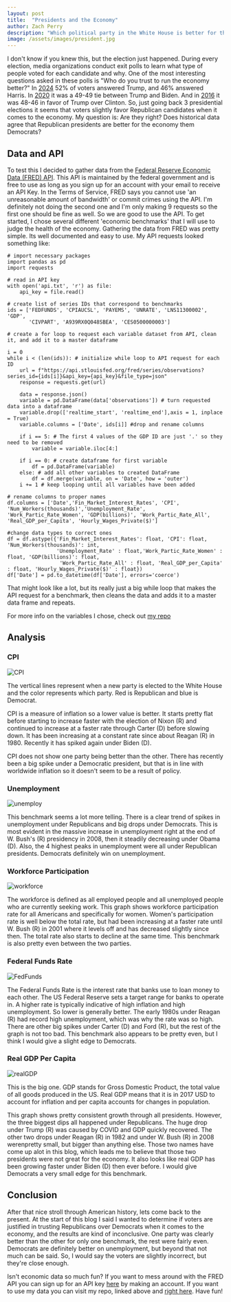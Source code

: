 ```yaml
---
layout: post
title:  "Presidents and the Economy"
author: Zach Perry
description: "Which political party in the White House is better for the economy?" 
image: /assets/images/president.jpg
---
```


I don't know if you knew this, but the election just happened. During every election, media organizations conduct exit polls to learn what type of people voted for each candidate and why. One of the most interesting questions asked in these polls is "Who do you trust to run the economy better?" In [2024](https://www.nbcnews.com/politics/2024-elections/exit-polls) 52% of voters answered Trump, and 46% answered Harris. In [2020](https://www.cnn.com/election/2020/exit-polls/president/national-results) it was a 49-49 tie between Trump and Biden. And in [2016](https://www.cnn.com/election/2016/results/exit-polls) it was 48-46 in favor of Trump over Clinton. So, just going back 3 presidential elections it seems that voters slightly favor Republican candidates when it comes to the economy. My question is: Are they right? Does historical data agree that Republican presidents are better for the economy them Democrats?

## Data and API
To test this I decided to gather data from the [Federal Reserve Economic Data (FRED) API](https://fred.stlouisfed.org/docs/api/fred/). This API is maintained by the federal government and is free to use as long as you sign up for an account with your email to receive an API Key. In the Terms of Service, FRED says you cannot use 'an unreasonable amount of bandwidth' or commit crimes using the API. I'm definitely not doing the second one and I'm only making 9 requests so the first one should be fine as well. So we are good to use the API. To get started, I chose several different 'economic benchmarks' that I will use to judge the health of the economy. Gathering the data from FRED was pretty simple. Its well documented and easy to use. My API requests looked something like:
```{python}
# import necessary packages
import pandas as pd
import requests

# read in API key
with open('api.txt', 'r') as file:
    api_key = file.read()

# create list of series IDs that correspond to benchmarks
ids = ['FEDFUNDS', 'CPIAUCSL', 'PAYEMS', 'UNRATE', 'LNS11300002', 'GDP', 
       'CIVPART', 'A939RX0Q048SBEA', 'CES0500000003']

# create a for loop to request each variable dataset from API, clean it, and add it to a master dataframe

i = 0
while i < (len(ids)): # initialize while loop to API request for each ID
    url = f"https://api.stlouisfed.org/fred/series/observations?series_id={ids[i]}&api_key={api_key}&file_type=json"
    response = requests.get(url)

    data = response.json() 
    variable = pd.DataFrame(data['observations']) # turn requested data into a dataframe
    variable.drop(['realtime_start', 'realtime_end'],axis = 1, inplace = True)
    variable.columns = ['Date', ids[i]] #drop and rename columns

    if i == 5: # The first 4 values of the GDP ID are just '.' so they need to be removed
        variable = variable.iloc[4:]

    if i == 0: # create dataframe for first variable
        df = pd.DataFrame(variable)
    else: # add all other variables to created DataFrame
        df = df.merge(variable, on = 'Date', how = 'outer')
    i += 1 # keep looping until all variables have been added

# rename columns to proper names
df.columns = ['Date','Fin_Market_Interest_Rates', 'CPI', 'Num_Workers(thousands)','Unemployment_Rate',
'Work_Partic_Rate_Women', 'GDP(billions)', 'Work_Partic_Rate_All', 'Real_GDP_per_Capita', 'Hourly_Wages_Private($)']

#change data types to correct ones
df = df.astype({'Fin_Market_Interest_Rates': float, 'CPI': float, 'Num_Workers(thousands)': int, 
                'Unemployment_Rate' : float,'Work_Partic_Rate_Women' : float, 'GDP(billions)': float, 
                 'Work_Partic_Rate_All' : float, 'Real_GDP_per_Capita' : float, 'Hourly_Wages_Private($)' : float})
df['Date'] = pd.to_datetime(df['Date'], errors='coerce')
```
That might look like a lot, but its really just a big while loop that makes the API request for a benchmark, then cleans the data and adds it to a master data frame and repeats. 

For more info on the variables I chose, check out [my repo](https://github.com/Zach-321/Data_Curation_Repo)

## Analysis

### CPI
![CPI](https://github.com/user-attachments/assets/bc4db114-b828-4f9b-b0cb-6f88ff75efe7)

The vertical lines represent when a new party is elected to the White House and the color represents which party. Red is Republican and blue is Democrat.

CPI is a measure of inflation so a lower value is better. It starts pretty flat before starting to increase faster with the election of Nixon (R) and continued to increase at a faster rate through Carter (D) before slowing down. It has been increasing at a constant rate since about Reagan (R) in 1980. Recently it has spiked again under Biden (D). 

CPI does not show one party being better than the other. There has recently been a big spike under a Democratic president, but that is in line with worldwide inflation so it doesn't seem to be a result of policy.


### Unemployment
![unemploy](https://github.com/user-attachments/assets/dc3dbd84-43e5-4e71-a02b-2742c122c4f9)

This benchmark seems a lot more telling. There is a clear trend of spikes in unemployment under Republicans and big drops under Democrats. This is most evident in the massive increase in unemployment right at the end of W. Bush's (R) presidency in 2008, then it steadily decreasing under Obama (D). Also, the 4 highest peaks in unemployment were all under Republican presidents. Democrats definitely win on unemployment.

### Workforce Participation
![workforce](https://github.com/user-attachments/assets/7791143d-d49f-4721-b149-b5961f48633a)

The workforce is defined as all employed people and all unemployed people who are currently seeking work. This graph shows workforce participation rate for all Americans and specifically for women. Women's participation rate is well below the total rate, but had been increasing at a faster rate until W. Bush (R) in 2001 where it levels off and has decreased slightly since then. The total rate also starts to decline at the same time. This benchmark is also pretty even between the two parties.

### Federal Funds Rate
![FedFunds](https://github.com/user-attachments/assets/6558c836-ab23-44a7-9a81-e6ddb8ea2a2f)

The Federal Funds Rate is the interest rate that banks use to loan money to each other. The US Federal Reserve sets a target range for banks to operate in. A higher rate is typically indicative of high inflation and high unemployment. So lower is generally better. The early 1980s under Reagan (R) had record high unemployment, which was why the rate was so high. There are other big spikes under Carter (D) and Ford (R), but the rest of the graph is not too bad. This benchmark also appears to be pretty even, but I think I would give a slight edge to Democrats.

### Real GDP Per Capita
![realGDP](https://github.com/user-attachments/assets/74f866b6-849a-49c9-8f3d-729bb77eb81e)

This is the big one. GDP stands for Gross Domestic Product, the total value of all goods produced in the US. Real GDP means that it is in 2017 USD to account for inflation and per capita accounts for changes in population. 

This graph shows pretty consistent growth through all presidents. However, the three biggest dips all happened under Republicans. The huge drop under Trump (R) was caused by COVID and GDP quickly recovered. The other two drops under Reagan (R) in 1982 and under W. Bush (R) in 2008 werenpretty small, but bigger than anything else. Those two names have come up alot in this blog, which leads me to believe that those two presidents were not great for the economy. It also looks like real GDP has been growing faster under Biden (D) then ever before. I would give Democrats a very small edge for this benchmark.

## Conclusion

After that nice stroll through American history, lets come back to the present. At the start of this blog I said I wanted to determine if voters are justified in trusting Republicans over Democrats when it comes to the economy, and the results are kind of inconclusive. One party was clearly better than the other for only one benchmark, the rest were fairly even. Democrats are definitely better on unemployment, but beyond that not much can be said. So, I would say the voters are slightly incorrect, but they're close enough.

Isn't economic data so much fun? If you want to mess around with the FRED API you can sign up for an API key [here](https://fred.stlouisfed.org/docs/api/api_key.html) by making an account. If you want to use my data you can visit my repo, linked above and [right here](https://github.com/Zach-321/Data_Curation_Repo). Have fun!





